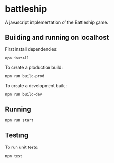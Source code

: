 # battleship

A javascript implementation of the Battleship game.

## Building and running on localhost

First install dependencies:

```sh
npm install
```

To create a production build:

```sh
npm run build-prod
```

To create a development build:

```sh
npm run build-dev
```

## Running

```sh
npm run start
```

## Testing

To run unit tests:

```sh
npm test
```
